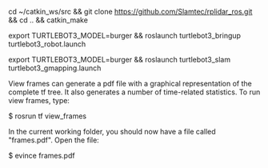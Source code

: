 
cd ~/catkin_ws/src && git clone https://github.com/Slamtec/rplidar_ros.git && cd .. && catkin_make

export TURTLEBOT3_MODEL=burger && roslaunch turtlebot3_bringup turtlebot3_robot.launch

export TURTLEBOT3_MODEL=burger && roslaunch turtlebot3_slam turtlebot3_gmapping.launch

View frames can generate a pdf file with a graphical representation of the complete tf tree. It also generates a number of time-related statistics. To run view frames, type:

  $ rosrun tf view_frames

In the current working folder, you should now have a file called "frames.pdf". Open the file:

  $ evince frames.pdf
